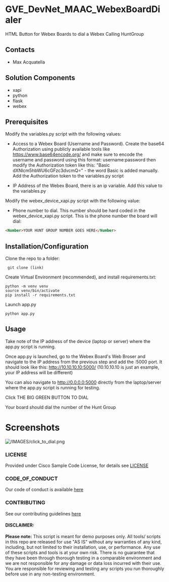 # GVE_DevNet_MAAC_WebexBoardDialer
HTML Button for Webex Boards to dial a Webex Calling HuntGroup


## Contacts
* Max Acquatella

## Solution Components
*  xapi
*  python
*  flask
*  webex

## Prerequisites
Modify the variables.py script with the following values: 

* Access to a Webex Board (Username and Password). Create the base64 Authorization using publicly available tools like 
  https://www.base64encode.org/ and make sure to encode the username and password using this format: 
  username:password
  then modify the Authorization token like this: "Basic dXNlcm5hbWU6cGFzc3dvcmQ=" - the word Basic is added manually.
  Add the Authorization token to the variables.py script
  
* IP Address of the Webex Board, there is an ip variable. Add this value to the variables.py

Modify the webex_device_xapi.py script with the following value:

* Phone number to dial. This number should be hard coded in the webex_device_xapi.py script. This is the phone number the board will dial:
```html
<Number>YOUR HUNT GROUP NUMBER GOES HERE</Number>
```

## Installation/Configuration

Clone the repo to a folder:

``` git clone (link)```

Create Virtual Environment (recommended), and install requirements.txt:

```
python -m venv venv
source venv/bin/activate
pip install -r requirements.txt
```

Launch app.py
```
python app.py
```

## Usage

Take note of the IP address of the device (laptop or server) where the app.py script is running. 

Once app.py is launched, go to the Webex Board's Web Broser and navigate to the IP address from the previous step and add the :5000 port.
It should look like this: http://10.10.10.10:5000/ (10.10.10.10 is just an example, your IP address will be different)

You can also navigate to http://0.0.0.0:5000 directly from the laptop/server where the app.py script is running for testing. 

Click THE BIG GREEN BUTTON TO DIAL

Your board should dial the number of the Hunt Group

# Screenshots

![/IMAGES/click_to_dial.png](/IMAGES/click_to_dial.png)

### LICENSE

Provided under Cisco Sample Code License, for details see [LICENSE](LICENSE.md)

### CODE_OF_CONDUCT

Our code of conduct is available [here](CODE_OF_CONDUCT.md)

### CONTRIBUTING

See our contributing guidelines [here](CONTRIBUTING.md)

#### DISCLAIMER:
<b>Please note:</b> This script is meant for demo purposes only. All tools/ scripts in this repo are released for use "AS IS" without any warranties of any kind, including, but not limited to their installation, use, or performance. Any use of these scripts and tools is at your own risk. There is no guarantee that they have been through thorough testing in a comparable environment and we are not responsible for any damage or data loss incurred with their use.
You are responsible for reviewing and testing any scripts you run thoroughly before use in any non-testing environment.